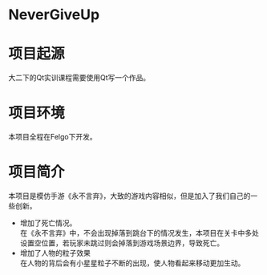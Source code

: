 # NeverGiveUp
# 项目起源
大二下的Qt实训课程需要使用Qt写一个作品。
# 项目环境
本项目全程在Felgo下开发。
# 项目简介
本项目是模仿手游《永不言弃》，大致的游戏内容相似，但是加入了我们自己的一些创新。
* 增加了死亡情况。<br>
  在《永不言弃》中，不会出现掉落到跳台下的情况发生，本项目在关卡中多处设置空位置，若玩家未跳过则会掉落到游戏场景边界，导致死亡。
* 增加了人物的粒子效果<br>
  在人物的背后会有小星星粒子不断的出现，使人物看起来移动更加生动。
